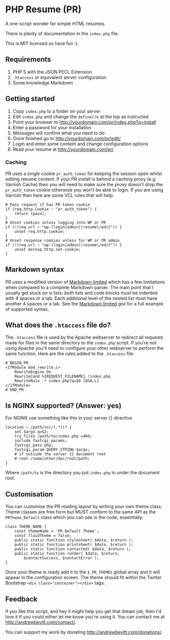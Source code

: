 # PHP Resume (PR)

A one-script wonder for simple HTML resumes.

There is plenty of documentation in the `index.php` file.

This is MIT licensed so have fun :).

## Requirements

1. PHP 5 with the JSON PECL Extension
2. `.htaccess` or equivalent server configuration
3. Some knowledge Markdown

## Getting started

1. Copy `index.php` to a folder on your server
1. Edit `index.php` and change the `define()`s at the top as instructed
2. Point your browser to http://yourdomain.com/pr/index.php?q=install
3. Enter a password for your installation
4. Messages will confirm what you need to do
5. Once finished go to http://yourdomain.com/pr/edit/
6. Login and enter some content and change configuration options
7. Read your resume at http://yourdomain.com/pr/

### Caching

PR uses a single cookie `pr_auth_token` for keeping the session open whilst editing resume content. If your PR install is behind a caching proxy (e.g. Varnish Cache) then you will need to make sure the proxy doesn't drop the `pr_auth_token` cookie otherwise you won't be able to login. If you are using Varnish then here are some VCL rules that will help:

    # Pass request if has PR token cookie
    if (req.http.Cookie ~ "pr_auth_token") {
        return (pass);
    }
    # Unset cookies unless logging into WP or PR
    if (!(req.url ~ "wp-(login|admin)|resume\/edit")) {
        unset req.http.cookie;
    }
    # Unset response cookies unless for WP or PR admin
    if (!(req.url ~ "wp-(login|admin)|resume\/edit")) {
        unset beresp.http.set-cookie;
    }

## Markdown syntax

PR uses a modified version of [Markdown limited](https://gist.github.com/Xeoncross/2244152) which has a few limitations when compared to a complete Markdown parser. The main point that I usually get stuck on is lists: *both* lists and code blocks must be indented with 4 spaces or a tab. Each additional level of the nested list must have another 4 spaces or a tab. See the [Markdown limited](https://gist.github.com/Xeoncross/2244152) gist for a full example of supported syntax.

## What does the `.htaccess` file do?

The `.htaccess` file is used by the Apache webserver to redirect all requests made for files in the same directory to the `index.php` script. If you're not using Apache you'll need to configure your other webserver to perform the same function. Here are the rules added to the `.htaccess` file:

    # BEGIN_PR
    <IfModule mod_rewrite.c>
		RewriteEngine On
		RewriteCond %{REQUEST_FILENAME} !index.php
		RewriteRule .* index.php?q=$0 [QSA,L]
	</IfModule>
	# END_PR

## Is NGINX supported? (Answer: yes)

For NGINX use something like this in your server {} directive

    location ~ /path/to(/(.*))? {
        set $args q=$2;
        try_files /path/to/index.php =404;
        include fastcgi_params;
        fastcgi_pass php;
        fastcgi_param QUERY_STRING $args;
        # if outside the server {} document root
        # root /some/other/doc/root/path;
    }

Where `/path/to` is the directory you put `index.php` in under the document root.

## Customisation

You can customise the PR reading layout by writing your own theme class.
Theme classes are free form but MUST conform to the same API as the
`PRTheme_Default` class which you can see in the code, essentially:

    class THEME_NAME {
        const themeName = 'PR Default Theme';
        const fluidTheme = false;
        public static function stylesheet( $data, $return );
        public static function printsheet( $data, $return );
        public static function contacted( $data, $return );
        public static function render( $data, $return,
            $contactSuccess, $contactError );
    }

Once your theme is ready add it to the `$_PR_THEMES` global array and it
will appear in the configuration screen. The theme should fit within
the Twitter Bootstrap `<div class="container"></div>` tags.

## Feedback
If you like this script, and hey it might help you get that dream job,
then I'd love it if you could either let me know you're using it. You
can contact me at http://andrewbevitt.com/contact/.

You can support my work by donating http://andrewbevitt.com/donations/.


